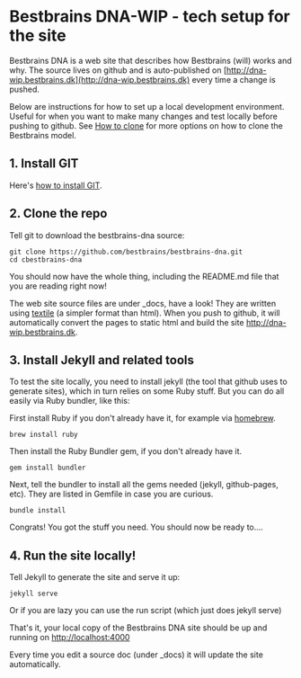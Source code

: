 ---
---
# Bestbrains DNA-WIP - tech setup for the site

Bestbrains DNA is a web site that describes how Bestbrains (will) works and why. The source lives on github and is auto-published on [http://dna-wip.bestbrains.dk](http://dna-wip.bestbrains.dk) every time a change is pushed.

Below are instructions for how to set up a local development environment. Useful for when you want to make many changes and test locally before pushing to github. See [How to clone](http://dna-wip.bestbrains.dk/docs/how-to-copy.html) for more options on how to clone the Bestbrains model.


## 1. Install GIT

Here's [how to install GIT](http://git-scm.com/book/en/v2/Getting-Started-Installing-Git).

## 2. Clone the repo

Tell git to download the bestbrains-dna source:

    git clone https://github.com/bestbrains/bestbrains-dna.git
	cd cbestbrains-dna

You should now have the whole thing, including the README.md file that you are reading right now!

The web site source files are under _docs, have a look! They are written using [textile](http://redcloth.org/textile) (a simpler format than html). When you push to github, it will automatically convert the pages to static html and build the site http://dna-wip.bestbrains.dk.

## 3. Install Jekyll and related tools

To test the site locally, you need to install jekyll (the tool that github uses to generate sites), which in turn relies on some Ruby stuff. But you can do all easily via Ruby bundler, like this:

First install Ruby if you don't already have it, for example via [homebrew](http://brew.sh).

    brew install ruby

Then install the Ruby Bundler gem, if you don't already have it.

    gem install bundler

Next, tell the bundler to install all the gems needed (jekyll, github-pages, etc). They are listed in Gemfile in case you are curious.

	bundle install

Congrats! You got the stuff you need. You should now be ready to....

## 4. Run the site locally!

Tell Jekyll to generate the site and serve it up:

    jekyll serve

Or if you are lazy you can use the run script (which just does jekyll serve)

That's it, your local copy of the Bestbrains DNA site should be up and running on
[http://localhost:4000](http://localhost:4000)

Every time you edit a source doc (under _docs) it will update the site automatically.



